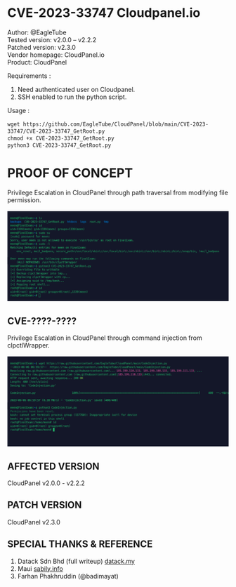 # CVE-2023-33747 Cloudpanel.io

Author: @EagleTube<br>
Tested version: v2.0.0 – v2.2.2<br>
Patched version: v2.3.0<br>
Vendor homepage: CloudPanel.io<br>
Product: CloudPanel<br>

Requirements : 
1. Need authenticated user on Cloudpanel.
2. SSH enabled to run the python script.

Usage : 
```
wget https://github.com/EagleTube/CloudPanel/blob/main/CVE-2023-33747/CVE-2023-33747_GetRoot.py
chmod +x CVE-2023-33747_GetRoot.py
python3 CVE-2023-33747_GetRoot.py
```

# PROOF OF CONCEPT

Privilege Escalation in CloudPanel through path traversal from modifying file permission.
<br><br>
<img src='https://raw.githubusercontent.com/EagleTube/CloudPanel/main/Screenshot%20from%202023-06-06%2014-56-42.png'>

## CVE-????-????
Privilege Escalation in CloudPanel through command injection from clpctlWrapper.
<br><br>
<img src='https://raw.githubusercontent.com/EagleTube/CloudPanel/main/Screenshot%20from%202023-06-06%2015-00-21.png'>

## AFFECTED VERSION
CloudPanel v2.0.0 - v2.2.2

## PATCH VERSION
CloudPanel v2.3.0

## SPECIAL THANKS & REFERENCE
1. Datack Sdn Bhd (full writeup) <a href="https://www.datack.my/how-we-gain-cve-2023-33747-cloudpanel-io/">datack.my</a>
2. Maui <a href="https://sabily.info">sabily.info</a>
3. Farhan Phakhruddin (@badimayat)

